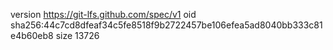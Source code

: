 version https://git-lfs.github.com/spec/v1
oid sha256:44c7cd8dfeaf34c5fe8518f9b2722457be106efea5ad8040bb333c81e4b60eb8
size 13726
